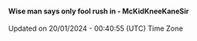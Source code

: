 #### Wise man says only fool rush in - McKidKneeKaneSir
Updated on 20/01/2024 - 00:40:55 (UTC) Time Zone
